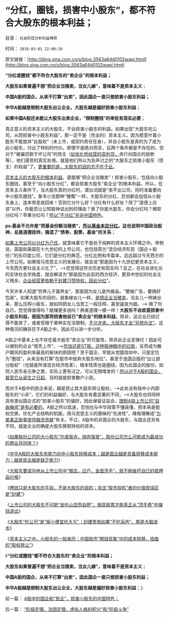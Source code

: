 # “分红，圈钱，损害中小股东”，都不符合大股东的根本利益；

目录： `社会阶层分析利益博羿` 

时间： `2016-03-01 22:00:10` 

原文链接：[http://blog.sina.com.cn/s/blog_5563a64d0102wapl.html](http://blog.sina.com.cn/s/blog_5563a64d0102wapl.html)

**“分红或圈钱”都不符合大股东的“卖企业”的根本利益；**

**大股东如果普遍不想“把企业当猪卖，当女儿嫁”，意味着不是资本主义**；

**中国A股的国企，从来不打算“出卖”，因此国企一直只想损害小股东利益；**

**中华A股越是限制大股东出让企业，大股东越是偏好损害小股东利益**；

**如果中国A股还未能让大股东出卖企业，“限制圈钱”的审批有现实必要**；

真正意义的资本主义的大股东，不会损害小股东的利益。如果出现“大股东吃公司，从而损害中小股东利益”，那一定不是（完全的）资本主义。因为那意叶着小股东不能放弃“此股权”（未上市，或契约责任在身），并且小股东是真的为了成为此小股东，付出了特别的代价。即便不是绝对而言，后两个条件都是不存在的。但对于“被骗贷款于坏公司”的债主（[如张化桥经营的高利贷，](../../../2013/2/8/张化桥先生的悲愤，高利贷和可怕的追债公司.md)央行向国企的放款等），他们感受的真实处境，就是他们所以为及声讨之的“大股东之损害小股东（债主）的权益”了。[更重要的是，大股东的目的志不在于此](../../../2016/2/29/资本主义之中，小股东的一般来历，中国股市的“圈钱”.md)。

[资本主义的大股东的根本利益](../../../2016/2/5/大股东“吃公司”是“偷小便宜吃大亏”；.md)，是能够“把企业当猪卖”！损害小股东，包括向小股东圈钱，甚至于“向小股东分红”，都会损害大股东“卖企业”的根本利益。所以，在资本主义条件下，当大股东真的分红时，潜台词就是“卖不出公司，同时准备要向中小股东圈钱”。象韦小宝那种“慷慨”一样，大股东的分红，恐怕都会加倍从小股东身上，连本带息收回来！否则它分什么好？分红有什么好处？除了“道德上应该”以外，你能否让公知股神说出别的理由？换了你是大股东，你会分红吗？微软分红吗？苹果分红吗？[所以“不分红”并非中国特色](../../../2012/11/28/是否让所有人坐下来，等政府分红？.md)。

**ps:基金不允许是“把基金份额当猪卖”，**[**所以基金本应分红**](../../../2012/12/31/证监会为何不强制基金分红？.md)**。这也说明中国政治股神，总是道德挂帅，搞混了“债券，股票，基金”的关系**；

[如果上市公司以分红为己任](../../../2012/11/23/分红不能取代信托，炒房不能替代资本主义.md)，就意味着它不是处于纯粹的资本主义环境之中。举例说，英国和美国在十九世纪的上市公司，也包括荷兰“混合经济形态（国企＋股份）”的东印度公司，它们是分红的典范，分红比例和市盈率，远远超过今天西方的上市公司。如果按马克思主义的发展论，就会说“那是因为十九世纪更资本主义，今天西方更社会主义化了”，——>您觉得这符合历史和现实吗？反之，在社会进化论的实体社会学角度，就会解读为“那是因为此前的西方经济，更具中世纪的社会主义残余，[企业经营更依赖于封建习惯特权，因此分红](../../../2012/11/23/封建才是追逐分红的社会，分红推动经济封建化；.md)”。

今天许多人知道“穷养儿子冨养女”，那是因为女儿是外嫁品，“要做广告，要搞好包装”。如果大股东的目的，就象嫁女儿一样，[是把企业当猪卖](../../../2008/9/10/朱新礼被国有GDP迫着卖了汇源果汁，犯谁惹谁啦？.md)，当女儿一样嫁出来，那么压榨小股东，就如同把女儿当苦工一般压榨，甚至逼良为娼，——>
换了你自已，您觉得值得吗？能赚更多钱吗？两者道理一模一样！**大股东不会故意损害中小股东利益，是因为那将损害他自已“卖企业”的根本利益**。除非，这企业已经烂得不能卖了，或者受限于某种实在法限制，[不允许卖。大股东才会“另想办法”](../../../2016/2/3/圈钱只是大股东补仓的手段，不是大股东出货的目的；.md)。这种情况的确存在于A股之中，因此可以进一步分析。

A股之中基本上也不存在着大股东“卖企业”的可能性，除非此企业足够烂！因此可以被别的企业“借壳上市”，——>[恐怕这是ST股，这种股神眼中的烂股](../../../2014/3/2/光大乌龙指，后验了ST大烂股的风险，也小于“国产蓝筹股”.md)，反而成为散户跟风的盈利率最高的板块的原因吧？至于国企，早就从党国信仰中，只是定位为“圈钱”，从来没有打算“在股市中放弃大股东地位”。甚至于连国企股的“出让部分股权”（也就是所谓混合经济改革），根本性质也是圈钱，因为此国企的股份，如同人民币金元券之类，实际上更有过之，可以无限增发的！[所以对于A股的国企，甚至它从诞生之日起](../../../2013/11/26/国企的关键不是怎么卖掉，而是怎么关掉.md)，目的就是损害散户小民。

而对于A股中的民企来说，越是禁止其大股东转让股权，——>此处没有指中小内部股东的“小非”，它们的利益偏好，与大股东有着显著的不同，——>大股东也将同样具有类似国企式的“损害小股东”的偏好。因此保留证监会，[限制A股上市公司“自由融资”是有必要的](../../../2011/10/13/禁止国企IPO，才能实现自由登记上市.md)。A股之所以低迷，恐怕也与中华政策不懂装懂，把本来是股权交换，优化产业结构的机能，用马克思主义的愚昧的“先进性”，降格理解成“[为某某正能量提供融资贡献](../../../2013/5/15/A股如果不能IPO，还能有什么用？.md)”有关。不过，A股中的非国企的大股东，与国企还另有不同，就是企业的确是大股东换取特权的资本。

《[如果股份公司的大小股东“尔虞我诈，弱肉强食”，股份公司怎么可能成为最成功的商业共同体？](../../../2016/1/31/存在性定理：资本主义如果尔虞我诈，为什么有空前绝后的凝聚力？.md)》

《[中华A股的大股东有能力向中小股东转移成本；越是国企越是具备转移成本能力；越是民企越是缺乏能力](../../../2016/2/1/大股东不是道德高尚，股市“庄家”的根源；.md)》

《[大股东要成功地从上市公司中“做庄，过户，金盘洗手”，就不能破坏自已的抵押品价格](../../../2016/2/2/中国所有企业都是“成长型”，但不存在真正的成长.md)》

《[圈钱只是大股东的手段，不是大股东的目的；攻击“股市投机”者的价值观误区是“封建”](../../../2016/2/3/圈钱只是大股东补仓的手段，不是大股东出货的目的；.md)》

《[上市公司的大股东不可能“坐吃山空而自肥”，做高股票才能真正从“顶手费”中赚钱退出](../../../2016/2/4/《资本论》的错误观念：将企业当成“资本采邑”.md)》

《[大股东“吃公司”是“偷小便宜吃大亏”；封建贵族如果“不吃采邑”，那是大脑进水](../../../2016/2/5/大股东“吃公司”是“偷小便宜吃大亏”；.md)》

《[资本主义之中，小股东的一般来历；中国股市“圈钱现象”中的成本转移，扭曲的“股权转让”](../../../2016/2/29/资本主义之中，小股东的一般来历，中国股市的“圈钱”.md)》

《**“分红或圈钱”都不符合大股东的“卖企业”的根本利益；**

**大股东如果普遍不想“把企业当猪卖，当女儿嫁”，意味着不是资本主义**；

**中国A股的国企，从来不打算“出卖”，因此国企一直只想损害小股东利益；**

**中华A股越是限制大股东出让企业，大股东越是偏好损害小股东利益**；》

前一篇： [A股中的国企和“民企”，损害小股东的中国特色；](../../../2016/3/3/A股中的国企和“民企”，损害小股东的中国特色；.md)

后一篇： [“阶级定理，法团定理，虚拟人格的积分”和“阶级斗争”](../../../2015/12/7/“阶级定理，法团定理，虚拟人格的积分”和“阶级斗争”.md)

